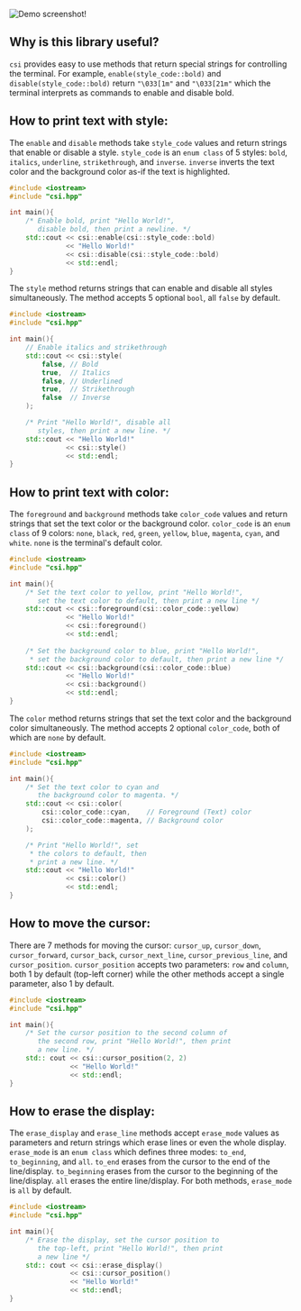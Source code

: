 ![Demo screenshot!](https://i.sli.mg/tpP4nf.png)

## Why is this library useful?
`csi` provides easy to use methods that return special strings for controlling the terminal. For example, `enable(style_code::bold)` and `disable(style_code::bold)` return `"\033[1m"` and `"\033[21m"` which the terminal interprets as commands to enable and disable bold.

## How to print text with style:
The `enable` and `disable` methods take `style_code` values and return strings that enable or disable a style. `style_code` is an `enum class` of 5 styles: `bold`, `italics`, `underline`, `strikethrough`, and `inverse`. `inverse` inverts the text color and the background color as-if the text is highlighted.
```cpp
#include <iostream>
#include "csi.hpp"

int main(){
	/* Enable bold, print "Hello World!",
	   disable bold, then print a newline. */
	std::cout << csi::enable(csi::style_code::bold)
	          << "Hello World!"
	          << csi::disable(csi::style_code::bold)
	          << std::endl;
}
```
The `style` method returns strings that can enable and disable all styles simultaneously. The method accepts 5 optional `bool`, all `false` by default.
```cpp
#include <iostream>
#include "csi.hpp"

int main(){
	// Enable italics and strikethrough
	std::cout << csi::style(
		false, // Bold
		true,  // Italics
		false, // Underlined
		true,  // Strikethrough
		false  // Inverse
	);

	/* Print "Hello World!", disable all
	   styles, then print a new line. */
	std::cout << "Hello World!"
	          << csi::style()
	          << std::endl;
}
```
## How to print text with color:
The `foreground` and `background` methods take `color_code` values and return strings that set the text color or the background color. `color_code` is an `enum class` of 9 colors: `none`, `black`, `red`, `green`, `yellow`, `blue`, `magenta`, `cyan`, and `white`. `none` is the terminal's default color.
```cpp
#include <iostream>
#include "csi.hpp"

int main(){
	/* Set the text color to yellow, print "Hello World!",
	   set the text color to default, then print a new line */
	std::cout << csi::foreground(csi::color_code::yellow)
	          << "Hello World!"
	          << csi::foreground()
	          << std::endl;
		  
	/* Set the background color to blue, print "Hello World!", 
	 * set the background color to default, then print a new line */
	std::cout << csi::background(csi::color_code::blue)
	          << "Hello World!"
	          << csi::background()
	          << std::endl;
}
```
The `color` method returns strings that set the text color and the background color simultaneously. The method accepts 2 optional `color_code`, both of which are `none` by default.
```cpp
#include <iostream>
#include "csi.hpp"

int main(){
	/* Set the text color to cyan and
	   the background color to magenta. */
	std::cout << csi::color(
		csi::color_code::cyan,    // Foreground (Text) color
		csi::color_code::magenta, // Background color
	);

	/* Print "Hello World!", set
	 * the colors to default, then
	 * print a new line. */
	std::cout << "Hello World!"
	          << csi::color()
	          << std::endl;
}
```
## How to move the cursor:
There are 7 methods for moving the cursor: `cursor_up`, `cursor_down`, `cursor_forward`, `cursor_back`, `cursor_next_line`, `cursor_previous_line`, and `cursor_position`. `cursor_position` accepts two parameters: `row` and `column`, both 1 by default (top-left corner) while the other methods accept a single parameter, also 1 by default.
```cpp
#include <iostream>
#include "csi.hpp"

int main(){
	/* Set the cursor position to the second column of
	   the second row, print "Hello World!", then print
	   a new line. */
	std:: cout << csi::cursor_position(2, 2)
	           << "Hello World!"
	           << std::endl;
}
```
## How to erase the display:
The `erase_display` and `erase_line` methods accept `erase_mode` values as parameters and return strings which erase lines or even the whole display. `erase_mode` is an `enum class` which defines three modes: `to_end`, `to_beginning`, and `all`. `to_end` erases from the cursor to the end of the line/display. `to_beginning` erases from the cursor to the beginning of the line/display. `all` erases the entire line/display. For both methods, `erase_mode` is `all` by default.
```cpp
#include <iostream>
#include "csi.hpp"

int main(){
	/* Erase the display, set the cursor position to
	   the top-left, print "Hello World!", then print
	   a new line */
	std:: cout << csi::erase_display()
	           << csi::cursor_position()
	           << "Hello World!"
	           << std::endl;
}
```

